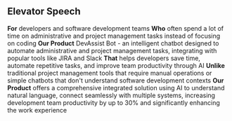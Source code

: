 ## Elevator Speech

**For** developers and software development teams
**Who** often spend a lot of time on administrative and project management tasks instead of focusing on coding
**Our Product** DevAssist Bot - an intelligent chatbot designed to automate administrative and project management tasks, integrating with popular tools like JIRA and Slack
**That** helps developers save time, automate repetitive tasks, and improve team productivity through AI
**Unlike** traditional project management tools that require manual operations or simple chatbots that don't understand software development contexts
**Our Product** offers a comprehensive integrated solution using AI to understand natural language, connect seamlessly with multiple systems, increasing development team productivity by up to 30% and significantly enhancing the work experience